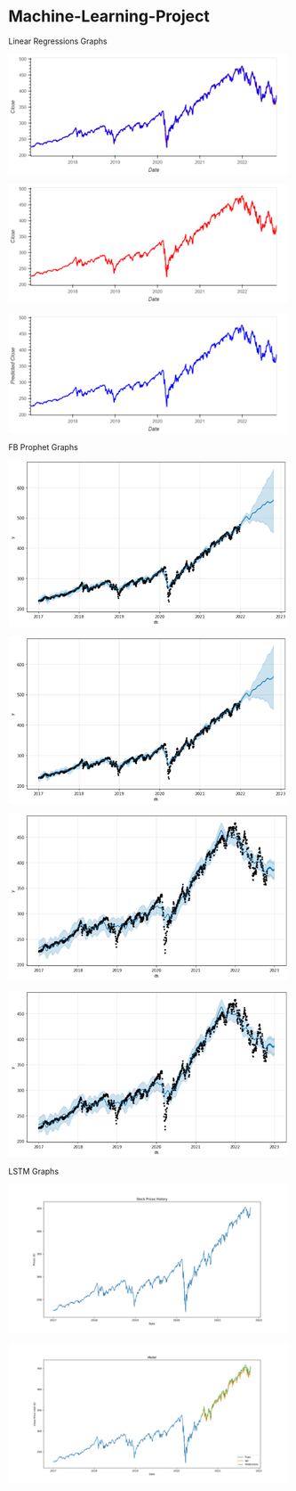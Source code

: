 # Machine-Learning-Project

Linear Regressions Graphs

![](https://github.com/Gsilvera24/Machine-Learning-Project/blob/main/Best%20Fit%201.png)

![](https://github.com/Gsilvera24/Machine-Learning-Project/blob/main/Best%20Fit%202.png)

![](https://github.com/Gsilvera24/Machine-Learning-Project/blob/main/Best%20Fit%203.png)

FB Prophet Graphs

![](https://github.com/Gsilvera24/Machine-Learning-Project/blob/main/backtest%20projection.png)

![](https://github.com/Gsilvera24/Machine-Learning-Project/blob/main/backtest%20projection%202.png)

![](https://github.com/Gsilvera24/Machine-Learning-Project/blob/main/first%20fbprophet%20projection.png)

![](https://github.com/Gsilvera24/Machine-Learning-Project/blob/main/first%20fbprophet%20projection%202.png)

LSTM Graphs

![](https://github.com/Gsilvera24/Machine-Learning-Project/blob/main/spy_close_prices.png)

![](https://github.com/Gsilvera24/Machine-Learning-Project/blob/main/spy_predictions.png)
